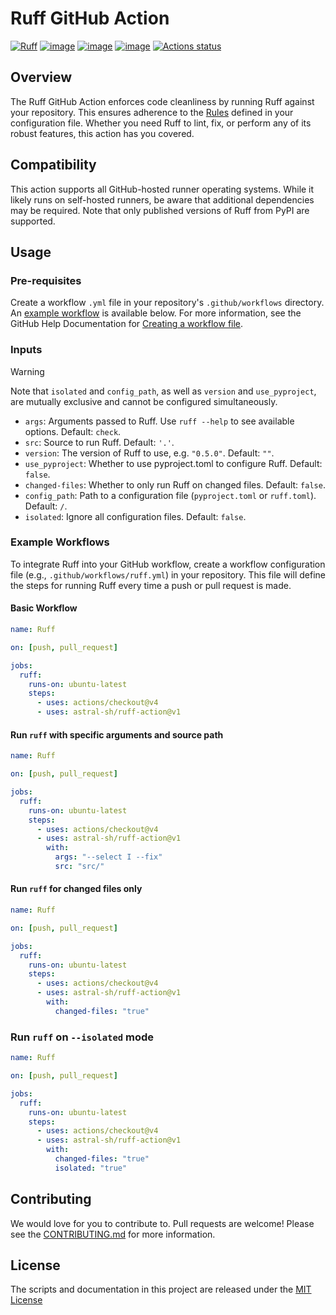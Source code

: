 # Ruff GitHub Action

[![Ruff](https://img.shields.io/endpoint?url=https://raw.githubusercontent.com/astral-sh/ruff/main/assets/badge/v2.json)](https://github.com/astral-sh/ruff)
[![image](https://img.shields.io/pypi/v/ruff.svg)](https://pypi.python.org/pypi/ruff)
[![image](https://img.shields.io/pypi/l/ruff.svg)](https://github.com/astral-sh/ruff-action/blob/main/LICENSE)
[![image](https://img.shields.io/pypi/pyversions/ruff.svg)](https://pypi.python.org/pypi/ruff)
[![Actions status](https://github.com/astral-sh/ruff-action/workflows/CI/badge.svg)](https://github.com/astral-sh/ruff-action/actions)

## Overview

The Ruff GitHub Action enforces code cleanliness by running Ruff against your repository. This ensures adherence to the [Rules](https://docs.astral.sh/ruff/rules/) defined in your configuration file. Whether you need Ruff to lint, fix, or perform any of its robust features, this action has you covered.

## Compatibility

This action supports all GitHub-hosted runner operating systems. While it likely runs on self-hosted runners, be aware that additional dependencies may be required. Note that only published versions of Ruff from PyPI are supported.

## Usage

### Pre-requisites

Create a workflow `.yml` file in your repository's `.github/workflows` directory. An [example workflow](#example-workflows) is available below. For more information, see the GitHub Help Documentation for [Creating a workflow file](https://help.github.com/en/articles/configuring-a-workflow#creating-a-workflow-file).

### Inputs

> [!WARNING]
> Note that `isolated` and `config_path`, as well as `version` and `use_pyproject`, are mutually exclusive and cannot be configured simultaneously.

- `args`: Arguments passed to Ruff. Use `ruff --help` to see available options. Default: `check`.
- `src`: Source to run Ruff. Default: `'.'`.
- `version`: The version of Ruff to use, e.g. `"0.5.0"`. Default: `""`.
- `use_pyproject`: Whether to use pyproject.toml to configure Ruff. Default: `false`.
- `changed-files`: Whether to only run Ruff on changed files. Default: `false`.
- `config_path`: Path to a configuration file (`pyproject.toml` or `ruff.toml`). Default: `/`.
- `isolated`: Ignore all configuration files. Default: `false`.

### Example Workflows

To integrate Ruff into your GitHub workflow, create a workflow configuration file (e.g., `.github/workflows/ruff.yml`) in your repository. This file will define the steps for running Ruff every time a push or pull request is made.

#### Basic Workflow

```yaml
name: Ruff

on: [push, pull_request]

jobs:
  ruff:
    runs-on: ubuntu-latest
    steps:
      - uses: actions/checkout@v4
      - uses: astral-sh/ruff-action@v1
```

#### Run `ruff` with specific arguments and source path

```yaml
name: Ruff

on: [push, pull_request]

jobs:
  ruff:
    runs-on: ubuntu-latest
    steps:
      - uses: actions/checkout@v4
      - uses: astral-sh/ruff-action@v1
        with:
          args: "--select I --fix"
          src: "src/"
```

#### Run `ruff` for changed files only

```yaml
name: Ruff

on: [push, pull_request]

jobs:
  ruff:
    runs-on: ubuntu-latest
    steps:
      - uses: actions/checkout@v4
      - uses: astral-sh/ruff-action@v1
        with:
          changed-files: "true"
```

### Run `ruff` on `--isolated` mode

```yaml
name: Ruff

on: [push, pull_request]

jobs:
  ruff:
    runs-on: ubuntu-latest
    steps:
      - uses: actions/checkout@v4
      - uses: astral-sh/ruff-action@v1
        with:
          changed-files: "true"
          isolated: "true"
```

## Contributing

We would love for you to contribute to. Pull requests are welcome! Please see the [CONTRIBUTING.md](CONTRIBUTING.md) for more information.

## License

The scripts and documentation in this project are released under the [MIT License](LICENSE)

